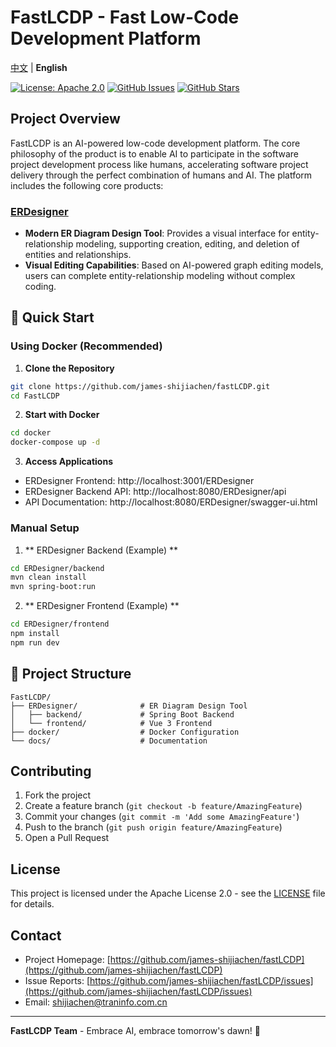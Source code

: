 # FastLCDP - Fast Low-Code Development Platform

[中文](README.zh.md) | **English**

[![License: Apache 2.0](https://img.shields.io/badge/License-Apache%202.0-blue.svg)](https://github.com/james-shijiachen/fastLCDP/blob/main/LICENSE)
[![GitHub Issues](https://img.shields.io/github/issues/james-shijiachen/fastLCDP)](https://github.com/james-shijiachen/fastLCDP/issues)
[![GitHub Stars](https://img.shields.io/github/stars/james-shijiachen/fastLCDP)](https://github.com/james-shijiachen/fastLCDP/stargazers)

## Project Overview

FastLCDP is an AI-powered low-code development platform. The core philosophy of the product is to enable AI to participate in the software project development process like humans, accelerating software project delivery through the perfect combination of humans and AI. The platform includes the following core products:

### [**ERDesigner**](./ERDesigner/README.md)
- **Modern ER Diagram Design Tool**: Provides a visual interface for entity-relationship modeling, supporting creation, editing, and deletion of entities and relationships.
- **Visual Editing Capabilities**: Based on AI-powered graph editing models, users can complete entity-relationship modeling without complex coding.

## 🚀 Quick Start

### Using Docker (Recommended)

1. **Clone the Repository**
```bash
git clone https://github.com/james-shijiachen/fastLCDP.git
cd FastLCDP
```

2. **Start with Docker**
```bash
cd docker
docker-compose up -d
```

3. **Access Applications**
- ERDesigner Frontend: http://localhost:3001/ERDesigner
- ERDesigner Backend API: http://localhost:8080/ERDesigner/api
- API Documentation: http://localhost:8080/ERDesigner/swagger-ui.html

### Manual Setup

1. ** ERDesigner Backend (Example) **
```bash
cd ERDesigner/backend
mvn clean install
mvn spring-boot:run
```

2. ** ERDesigner Frontend (Example) **
```bash
cd ERDesigner/frontend
npm install
npm run dev
```

## 📁 Project Structure

```
FastLCDP/
├── ERDesigner/              # ER Diagram Design Tool
│   ├── backend/             # Spring Boot Backend
│   └── frontend/            # Vue 3 Frontend
├── docker/                  # Docker Configuration
└── docs/                    # Documentation
```

## Contributing

1. Fork the project
2. Create a feature branch (`git checkout -b feature/AmazingFeature`)
3. Commit your changes (`git commit -m 'Add some AmazingFeature'`)
4. Push to the branch (`git push origin feature/AmazingFeature`)
5. Open a Pull Request

## License

This project is licensed under the Apache License 2.0 - see the [LICENSE](https://github.com/james-shijiachen/fastLCDP/blob/main/LICENSE) file for details.

## Contact

- Project Homepage: [https://github.com/james-shijiachen/fastLCDP](https://github.com/james-shijiachen/fastLCDP)
- Issue Reports: [https://github.com/james-shijiachen/fastLCDP/issues](https://github.com/james-shijiachen/fastLCDP/issues)
- Email: [shijiachen@traninfo.com.cn](mailto:shijiachen@traninfo.com.cn)

---

**FastLCDP Team** - Embrace AI, embrace tomorrow's dawn! 🚀